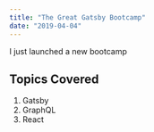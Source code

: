```yaml
---
title: "The Great Gatsby Bootcamp"
date: "2019-04-04"
---
```

I just launched a new bootcamp

## Topics Covered
1. Gatsby
2. GraphQL
3. React